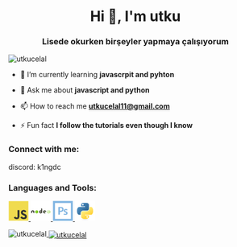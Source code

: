 <h1 align="center">Hi 👋, I'm utku</h1>
<h3 align="center">Lisede okurken birşeyler yapmaya çalışıyorum</h3>

<p align="left"> <img src="https://komarev.com/ghpvc/?username=utkucelal&label=Profile%20views&color=0e75b6&style=flat" alt="utkucelal" /> </p>

- 🌱 I’m currently learning **javascrpit and pyhton**

- 💬 Ask me about **javascript and python**

- 📫 How to reach me **utkucelal11@gmail.com**

- ⚡ Fun fact **I follow the tutorials even though I know**

<h3 align="left">Connect with me:</h3>
<p>discord: k1ngdc</p>

<h3 align="left">Languages and Tools:</h3>
<p align="left"> <a href="https://developer.mozilla.org/en-US/docs/Web/JavaScript" target="_blank" rel="noreferrer"> <img src="https://raw.githubusercontent.com/devicons/devicon/master/icons/javascript/javascript-original.svg" alt="javascript" width="40" height="40"/> </a> <a href="https://nodejs.org" target="_blank" rel="noreferrer"> <img src="https://raw.githubusercontent.com/devicons/devicon/master/icons/nodejs/nodejs-original-wordmark.svg" alt="nodejs" width="40" height="40"/> </a> <a href="https://www.photoshop.com/en" target="_blank" rel="noreferrer"> <img src="https://raw.githubusercontent.com/devicons/devicon/master/icons/photoshop/photoshop-line.svg" alt="photoshop" width="40" height="40"/> </a> <a href="https://www.python.org" target="_blank" rel="noreferrer"> <img src="https://raw.githubusercontent.com/devicons/devicon/master/icons/python/python-original.svg" alt="python" width="40" height="40"/></p>

<p><img align="left" src="https://github-readme-stats.vercel.app/api/top-langs?username=utkucelal&show_icons=true&locale=en&layout=compact" alt="utkucelal" /></p>

<p>&nbsp;<img align="center" src="https://github-readme-stats.vercel.app/api?username=utkucelal&show_icons=true&locale=en" alt="utkucelal" /></p>
